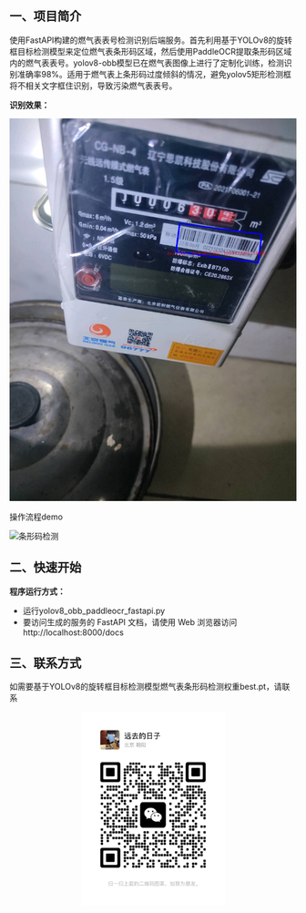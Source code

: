 ## **一、项目简介**
使用FastAPI构建的燃气表表号检测识别后端服务。首先利用基于YOLOv8的旋转框目标检测模型来定位燃气表条形码区域，然后使用PaddleOCR提取条形码区域内的燃气表表号。yolov8-obb模型已在燃气表图像上进行了定制化训练，检测识别准确率98%。适用于燃气表上条形码过度倾斜的情况，避免yolov5矩形检测框将不相关文字框住识别，导致污染燃气表表号。

**识别效果：**

![条形码检测](assets/test.png)

操作流程demo

![条形码检测](assets/动画.gif)

## **二、快速开始**
**程序运行方式：**

 - 运行yolov8_obb_paddleocr_fastapi.py
 - 要访问生成的服务的 FastAPI 文档，请使用 Web 浏览器访问 http://localhost:8000/docs

## **三、联系方式**
如需要基于YOLOv8的旋转框目标检测模型燃气表条形码检测权重best.pt，请联系

<div align=center>
<img src="assets/wechat.jpg" width="50%">
</div>